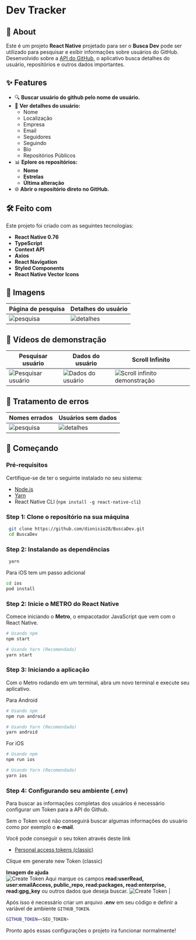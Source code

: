 # **Dev Tracker**

## 📖 **About**

Este é um projeto **React Native** projetado para ser o **Busca Dev** pode ser utilizado para pesquisar e exibir informações sobre usuários do GitHub. Desenvolvido sobre a [API do GitHub](https://docs.github.com/en/rest), o aplicativo busca detalhes do usuário, repositórios e outros dados importantes.

## ✨ **Features**

- 🔍 **Buscar usuário do github pelo nome de usuário.**
- 📄 **Ver detalhes do usuário:**
  - Nome
  - Localização
  - Empresa
  - Email
  - Seguidores
  - Seguindo
  - Bio
  - Repositórios Públicos
- 📊 **Eplore os repositórios:**
  - **Nome**
  - **Estrelas**
  - **Última alteração**
- 🌐 **Abrir o repositório direto no GitHub.**

## 🛠️ **Feito com**

Este projeto foi criado com as seguintes tecnologias:

- **React Native 0.76**
- **TypeScript**
- **Context API**
- **Axios**
- **React Navigation**
- **Styled Components**
- **React Native Vector Icons**


## 📱 **Imagens**

| **Página de pesquisa**               | **Detalhes do usuário**               |
|-----------------------------|-----------------------------|
| ![pesquisa](demo/iOS_Seach.png)| ![detalhes](demo/iOS_Profile.png)| 


## 📱 **Vídeos de demonstração**

| **Pesquisar usuário**               | **Dados do usuário**          | **Scroll Infinito**       |
|--------------------------|-------------------------------|-------------------------------|
| ![Pesquisar usuário](demo/pesquisa_user.gif) | ![Dados do usuário](demo/user_data.gif) | ![Scroll infinito demonstração](demo/infinity_scroll.gif) |

## 📱 **Tratamento de erros**

| **Nomes errados**               | **Usuários sem dados**               |
|-----------------------------|-----------------------------|
| ![pesquisa](demo/input_test.gif)| ![detalhes](demo/no_data.png)| 





## 🚀 **Começando**

### **Pré-requisitos**

Certifique-se de ter o seguinte instalado no seu sistema:

- [Node.js](https://nodejs.org/)
- [Yarn](https://yarnpkg.com/)
- React Native CLI (`npm install -g react-native-cli`)

### Step 1: Clone o repositório na sua máquina
  ```bash
   git clone https://github.com/dionisio28/BuscaDev.git
   cd BuscaDev
   ```
 ### Step 2: Instalando as dependências
  ```bash
   yarn
   ```
   Para iOS tem um passo adicional
   ```bash
   cd ios
   pod install
   ```

### Step 2: Inicie o METRO do React Native

Comece iniciando o **Metro**, o empacotador JavaScript que vem com o React Native.

```bash
# Usando npm
npm start

# Usando Yarn (Recomendado)
yarn start
```

### Step 3: Iniciando a aplicação
Com o Metro rodando em um terminal, abra um novo terminal e execute seu aplicativo.

Para Android

```bash
# Usando npm
npm run android

# Usando Yarn (Recomendado)
yarn android
```

For iOS

```bash
# Usando npm
npm run ios

# Usando Yarn (Recomendado)
yarn ios
```

### Step 4: Configurando seu ambiente (.env)
Para buscar as informações completas dos usuários é necessário configurar um Token para a API do Github.

Sem o Token você não conseguirá buscar algumas informações do usuário como por exemplo o **e-mail**.

Você pode conseguir o seu token através deste link

- [Personal access tokens (classic)](https://github.com/settings/tokens)


Clique em generate new Token (classic)

**Imagem de ajuda**            
 ![Create Token](demo/tutorial_token.png) Aqui marque os campos
 **read:userRead, user:emailAccess, public_repo, read:packages, read:enterprise, read:gpg_key** ou outros dados que deseja buscar.
  ![Create Token](demo/read_user.png) | 

Após isso é necessário criar um arquivo **.env** em seu código e definir a variável de ambiente ``GITHUB_TOKEN``.

  ```bash
  GITHUB_TOKEN=<SEU_TOKEN>
   ```

Pronto após essas configurações o projeto ira funcionar normalmente!